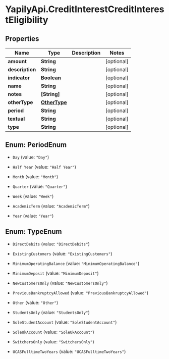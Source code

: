 # YapilyApi.CreditInterestCreditInterestEligibility

## Properties

Name | Type | Description | Notes
------------ | ------------- | ------------- | -------------
**amount** | **String** |  | [optional] 
**description** | **String** |  | [optional] 
**indicator** | **Boolean** |  | [optional] 
**name** | **String** |  | [optional] 
**notes** | **[String]** |  | [optional] 
**otherType** | [**OtherType**](OtherType.md) |  | [optional] 
**period** | **String** |  | [optional] 
**textual** | **String** |  | [optional] 
**type** | **String** |  | [optional] 



## Enum: PeriodEnum


* `Day` (value: `"Day"`)

* `Half Year` (value: `"Half Year"`)

* `Month` (value: `"Month"`)

* `Quarter` (value: `"Quarter"`)

* `Week` (value: `"Week"`)

* `AcademicTerm` (value: `"AcademicTerm"`)

* `Year` (value: `"Year"`)





## Enum: TypeEnum


* `DirectDebits` (value: `"DirectDebits"`)

* `ExistingCustomers` (value: `"ExistingCustomers"`)

* `MinimumOperatingBalance` (value: `"MinimumOperatingBalance"`)

* `MinimumDeposit` (value: `"MinimumDeposit"`)

* `NewCustomersOnly` (value: `"NewCustomersOnly"`)

* `PreviousBankruptcyAllowed` (value: `"PreviousBankruptcyAllowed"`)

* `Other` (value: `"Other"`)

* `StudentsOnly` (value: `"StudentsOnly"`)

* `SoleStudentAccount` (value: `"SoleStudentAccount"`)

* `SoleUkAccount` (value: `"SoleUkAccount"`)

* `SwitchersOnly` (value: `"SwitchersOnly"`)

* `UCASFulltimeTwoYears` (value: `"UCASFulltimeTwoYears"`)




